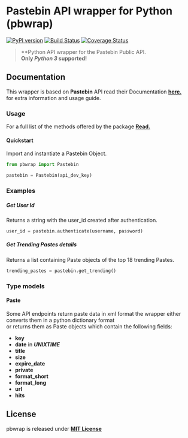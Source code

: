 # Pastebin API wrapper for Python (pbwrap)
[![PyPI version](https://badge.fury.io/py/pbwrap.svg)](https://badge.fury.io/py/pbwrap)
[![Build Status](https://travis-ci.org/Mikts/pbwrap.svg?branch=master)](https://travis-ci.org/Mikts/pbwrap)
[![Coverage Status](https://coveralls.io/repos/github/Mikts/pbwrap/badge.svg)](https://coveralls.io/github/Mikts/pbwrap)


>**Python API wrapper for the Pastebin Public API.  
**Only  _Python 3_ supported!**

## Documentation

This wrapper is based on **Pastebin** API read their Documentation [**here.**](https://pastebin.com/doc_api)  
for extra information and usage guide.

### Usage
For a full list of the methods offered by the package [**Read.**](http://pbwrap.readthedocs.io/en/latest/)

#### Quickstart
Import and instantiate a Pastebin Object.
```Python
from pbwrap import Pastebin

pastebin = Pastebin(api_dev_key)
```

### Examples

##### Get User Id
Returns a string with the user_id created after authentication.
```Python
user_id = pastebin.authenticate(username, password)
```

##### Get Trending Pastes details
Returns a list containing Paste objects of the top 18 trending Pastes.

```Python
trending_pastes = pastebin.get_trending()
```

### Type models

#### Paste

Some API endpoints return paste data in xml format the wrapper either converts them in a python dictionary format  
or returns them as Paste objects which contain the following fields:

* **key**
* **date** in  **_UNIXTIME_**
* **title**
* **size**
* **expire_date**
* **private**
* **format_short**
* **format_long**
* **url**
* **hits**

## License
pbwrap is released under [**MIT License**](./LICENSE)
